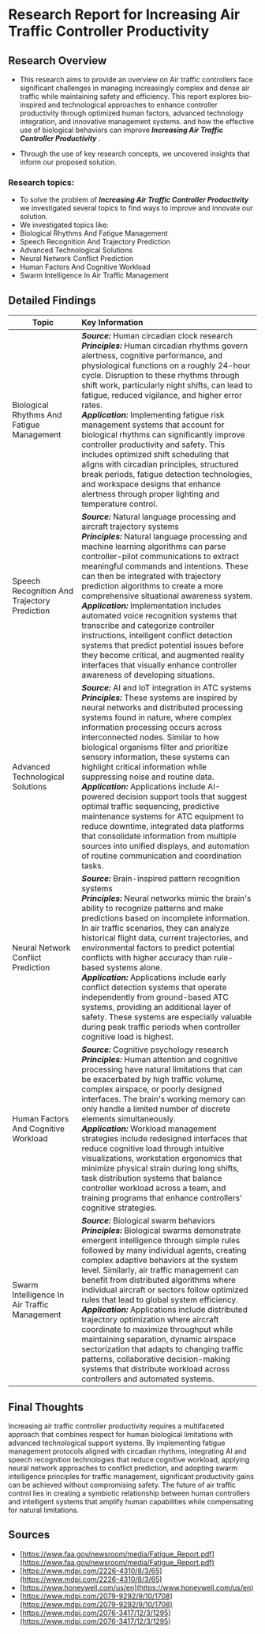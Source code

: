 
# Research Report for Increasing Air Traffic Controller Productivity

## Research Overview
- This research aims to provide an overview on Air traffic controllers face significant challenges in managing increasingly complex and dense air traffic while maintaining safety and efficiency. This report explores bio-inspired and technological approaches to enhance controller productivity through optimized human factors, advanced technology integration, and innovative management systems. and how the effective use of biological behaviors can improve ***Increasing Air Traffic Controller Productivity*** .

- Through the use of key research concepts, we uncovered insights that inform our proposed solution.

### Research topics:
- To solve the problem of ***Increasing Air Traffic Controller Productivity*** we investigated several topics to find ways to improve and innovate our solution.
- We investigated topics like:
 - Biological Rhythms And Fatigue Management
 - Speech Recognition And Trajectory Prediction
 - Advanced Technological Solutions
 - Neural Network Conflict Prediction
 - Human Factors And Cognitive Workload
 - Swarm Intelligence In Air Traffic Management

## Detailed Findings

| Topic  | Key Information |
| ------------- |:-------------|
| Biological Rhythms And Fatigue Management | ***Source:*** Human circadian clock research <br>***Principles:*** Human circadian rhythms govern alertness, cognitive performance, and physiological functions on a roughly 24-hour cycle. Disruption to these rhythms through shift work, particularly night shifts, can lead to fatigue, reduced vigilance, and higher error rates. <br>***Application:*** Implementing fatigue risk management systems that account for biological rhythms can significantly improve controller productivity and safety. This includes optimized shift scheduling that aligns with circadian principles, structured break periods, fatigue detection technologies, and workspace designs that enhance alertness through proper lighting and temperature control.  |
| Speech Recognition And Trajectory Prediction | ***Source:*** Natural language processing and aircraft trajectory systems <br>***Principles:*** Natural language processing and machine learning algorithms can parse controller-pilot communications to extract meaningful commands and intentions. These can then be integrated with trajectory prediction algorithms to create a more comprehensive situational awareness system. <br>***Application:*** Implementation includes automated voice recognition systems that transcribe and categorize controller instructions, intelligent conflict detection systems that predict potential issues before they become critical, and augmented reality interfaces that visually enhance controller awareness of developing situations.  |
| Advanced Technological Solutions | ***Source:*** AI and IoT integration in ATC systems <br>***Principles:*** These systems are inspired by neural networks and distributed processing systems found in nature, where complex information processing occurs across interconnected nodes. Similar to how biological organisms filter and prioritize sensory information, these systems can highlight critical information while suppressing noise and routine data. <br>***Application:*** Applications include AI-powered decision support tools that suggest optimal traffic sequencing, predictive maintenance systems for ATC equipment to reduce downtime, integrated data platforms that consolidate information from multiple sources into unified displays, and automation of routine communication and coordination tasks.  |
| Neural Network Conflict Prediction | ***Source:*** Brain-inspired pattern recognition systems <br>***Principles:*** Neural networks mimic the brain's ability to recognize patterns and make predictions based on incomplete information. In air traffic scenarios, they can analyze historical flight data, current trajectories, and environmental factors to predict potential conflicts with higher accuracy than rule-based systems alone. <br>***Application:*** Applications include early conflict detection systems that operate independently from ground-based ATC systems, providing an additional layer of safety. These systems are especially valuable during peak traffic periods when controller cognitive load is highest.  |
| Human Factors And Cognitive Workload | ***Source:*** Cognitive psychology research <br>***Principles:*** Human attention and cognitive processing have natural limitations that can be exacerbated by high traffic volume, complex airspace, or poorly designed interfaces. The brain's working memory can only handle a limited number of discrete elements simultaneously. <br>***Application:*** Workload management strategies include redesigned interfaces that reduce cognitive load through intuitive visualizations, workstation ergonomics that minimize physical strain during long shifts, task distribution systems that balance controller workload across a team, and training programs that enhance controllers' cognitive strategies.  |
| Swarm Intelligence In Air Traffic Management | ***Source:*** Biological swarm behaviors <br>***Principles:*** Biological swarms demonstrate emergent intelligence through simple rules followed by many individual agents, creating complex adaptive behaviors at the system level. Similarly, air traffic management can benefit from distributed algorithms where individual aircraft or sectors follow optimized rules that lead to global system efficiency. <br>***Application:*** Applications include distributed trajectory optimization where aircraft coordinate to maximize throughput while maintaining separation, dynamic airspace sectorization that adapts to changing traffic patterns, collaborative decision-making systems that distribute workload across controllers and automated systems.  |

## Final Thoughts
Increasing air traffic controller productivity requires a multifaceted approach that combines respect for human biological limitations with advanced technological support systems. By implementing fatigue management protocols aligned with circadian rhythms, integrating AI and speech recognition technologies that reduce cognitive workload, applying neural network approaches to conflict prediction, and adopting swarm intelligence principles for traffic management, significant productivity gains can be achieved without compromising safety. The future of air traffic control lies in creating a symbiotic relationship between human controllers and intelligent systems that amplify human capabilities while compensating for natural limitations.


 ## Sources 
- [https://www.faa.gov/newsroom/media/Fatigue_Report.pdf](https://www.faa.gov/newsroom/media/Fatigue_Report.pdf)
- [https://www.mdpi.com/2226-4310/8/3/65](https://www.mdpi.com/2226-4310/8/3/65)
- [https://www.honeywell.com/us/en](https://www.honeywell.com/us/en)
- [https://www.mdpi.com/2079-9292/9/10/1708](https://www.mdpi.com/2079-9292/9/10/1708)
- [https://www.mdpi.com/2076-3417/12/3/1295](https://www.mdpi.com/2076-3417/12/3/1295)

